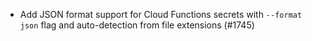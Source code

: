 - Add JSON format support for Cloud Functions secrets with `--format json` flag and auto-detection from file extensions (#1745)
